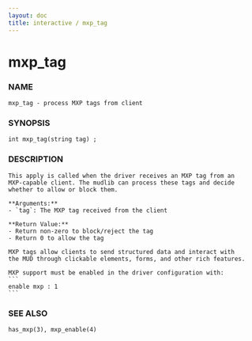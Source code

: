 ```yaml
---
layout: doc
title: interactive / mxp_tag
---
```

# mxp_tag

### NAME

    mxp_tag - process MXP tags from client

### SYNOPSIS

    int mxp_tag(string tag) ;

### DESCRIPTION

    This apply is called when the driver receives an MXP tag from an
    MXP-capable client. The mudlib can process these tags and decide
    whether to allow or block them.

    **Arguments:**
    - `tag`: The MXP tag received from the client

    **Return Value:**
    - Return non-zero to block/reject the tag
    - Return 0 to allow the tag

    MXP tags allow clients to send structured data and interact with
    the MUD through clickable elements, forms, and other rich features.

    MXP support must be enabled in the driver configuration with:
    ```
    enable mxp : 1
    ```

### SEE ALSO

    has_mxp(3), mxp_enable(4)
